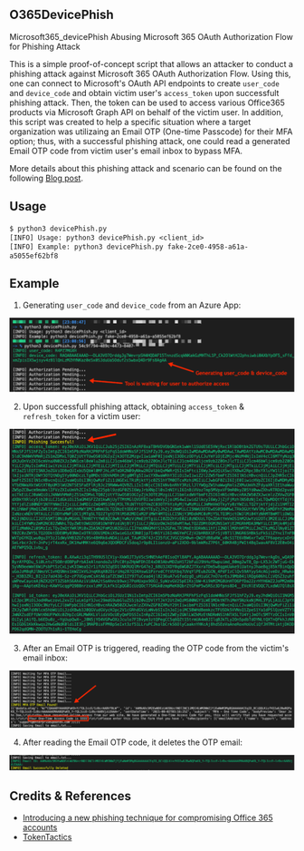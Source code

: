 ## O365DevicePhish
Microsoft365_devicePhish
Abusing Microsoft 365 OAuth Authorization Flow for Phishing Attack

This is a simple proof-of-concept script that allows an attacker to conduct a phishing attack against Microsoft 365 OAuth Authorization Flow. Using this, one can connect to Microsoft's OAuth API endpoints to create `user_code` and `device_code` and obtain victim user's `access_token` upon successfult phishing attack. Then, the token can be used to access various Office365 products via Microsoft Graph API on behalf of the victim user. In addition, this script was created to help a specific situation where a target organization was utilizaing an Email OTP (One-time Passcode) for their MFA option; thus, with a successful phishing attack, one could read a generated Email OTP code from victim user's email inbox to bypass MFA. 

More details about this phishing attack and scenario can be found on the following [Blog post](https://www.optiv.com/insights/source-zero/blog/microsoft-365-oauth-device-code-flow-and-phishing).

## Usage
```
$ python3 devicePhish.py 
[INFO] Usage: python3 devicePhish.py <client_id>
[INFO] Example: python3 devicePhish.py fake-2ce0-4958-a61a-a5055ef62bf8
```

## Example
1) Generating `user_code` and `device_code` from an Azure App:

![image](1_code_generation.png)

2) Upon successfull phishing attack, obtaining `access_token` & `refresh_token` for a victim user:

![image](2_tokens.png)

3) After an Email OTP is triggered, reading the OTP code from the victim's email inbox:

![image](3_read_email.png)

4) After reading the Email OTP code, it deletes the OTP email:

![image](4_delete_email.png)


## Credits & References
* [Introducing a new phishing technique for compromising Office 365 accounts](https://o365blog.com/post/phishing/)
* [TokenTactics](https://github.com/rvrsh3ll/TokenTactics)
